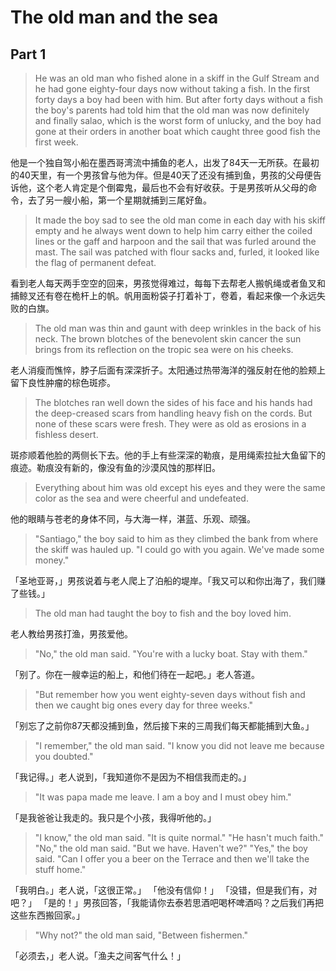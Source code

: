 # The old man and the sea
## Part 1
>He was an old man who fished alone in a skiff in the Gulf Stream and he had gone eighty-four days now without taking a fish. In the first forty days a boy had been with him. But after forty days without a fish the boy's parents had told him that the old man was now definitely and finally salao, which is the worst form of unlucky, and the boy had gone at their orders in another boat which caught three good fish the first week.

他是一个独自驾小船在墨西哥湾流中捕鱼的老人，出发了84天一无所获。在最初的40天里，有一个男孩曾与他为伴。但是40天了还没有捕到鱼，男孩的父母便告诉他，这个老人肯定是个倒霉鬼，最后也不会有好收获。于是男孩听从父母的命令，去了另一艘小船，第一个星期就捕到三尾好鱼。

>It made the boy sad to see the old man come in each day with his skiff empty and he always went down to help him carry either the coiled lines or the gaff and harpoon and the sail that was furled around the mast. The sail was patched with flour sacks and, furled, it looked like the flag of permanent defeat.

看到老人每天两手空空的回来，男孩觉得难过，每每下去帮老人搬帆绳或者鱼叉和捕鲸叉还有卷在桅杆上的帆。帆用面粉袋子打着补丁，卷着，看起来像一个永远失败的白旗。

>The old man was thin and gaunt with deep wrinkles in the back of his neck. The brown blotches of the benevolent skin cancer the sun brings from its reflection on the tropic sea were on his cheeks.

老人消瘦而憔悴，脖子后面有深深折子。太阳通过热带海洋的强反射在他的脸颊上留下良性肿瘤的棕色斑疹。

>The blotches ran well down the sides of his face and his hands had the deep-creased scars from handling heavy fish on the cords. But none of these scars were fresh. They were as old as erosions in a fishless desert.

斑疹顺着他脸的两侧长下去。他的手上有些深深的勒痕，是用绳索拉扯大鱼留下的痕迹。勒痕没有新的，像没有鱼的沙漠风蚀的那样旧。

>Everything about him was old except his eyes and they were the same color as the sea and were cheerful and undefeated.

他的眼睛与苍老的身体不同，与大海一样，湛蓝、乐观、顽强。

>"Santiago," the boy said to him as they climbed the bank from where the skiff was hauled up. "I could go with you again. We've made some money."

「圣地亚哥，」男孩说着与老人爬上了泊船的堤岸。「我又可以和你出海了，我们赚了些钱。」

>The old man had taught the boy to fish and the boy loved him.

老人教给男孩打渔，男孩爱他。

>"No," the old man said. "You're with a lucky boat. Stay with them."

「别了。你在一艘幸运的船上，和他们待在一起吧。」老人答道。

>"But remember how you went eighty-seven days without fish and then we caught big ones every day for three weeks."

「别忘了之前你87天都没捕到鱼，然后接下来的三周我们每天都能捕到大鱼。」

>"I remember," the old man said. "I know you did not leave me because you doubted."

「我记得。」老人说到，「我知道你不是因为不相信我而走的。」

>"It was papa made me leave. I am a boy and I must obey him."

「是我爸爸让我走的。我只是个小孩，我得听他的。」

>"I know," the old man said. "It is quite normal." "He hasn't much faith." "No," the old man said. "But we have. Haven't we?" "Yes," the boy said. "Can I offer you a beer on the Terrace and then we'll take the stuff home."

「我明白。」老人说，「这很正常。」
「他没有信仰！」
「没错，但是我们有，对吧？」
「是的！」男孩回答，「我能请你去泰若思酒吧喝杯啤酒吗？之后我们再把这些东西搬回家。」

>"Why not?" the old man said, "Between fishermen."

「必须去，」老人说。「渔夫之间客气什么！」
